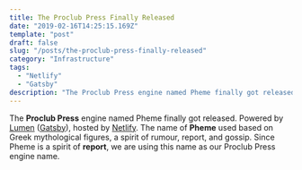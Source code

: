```yaml
---
title: The Proclub Press Finally Released
date: "2019-02-16T14:25:15.169Z"
template: "post"
draft: false
slug: "/posts/the-proclub-press-finally-released"
category: "Infrastructure"
tags:
  - "Netlify"
  - "Gatsby"
description: "The Proclub Press engine named Pheme finally got released. Powered by Lumen (Gatsby), hosted by Netlify."
---
```


The **Proclub Press** engine named Pheme finally got released.
Powered by [Lumen][1] ([Gatsby][2]), hosted by [Netlify][3].
The name of **Pheme** used based on Greek mythological figures,
a spirit of rumour, report, and gossip. Since Pheme is a spirit
of **report**, we are using this name as our Proclub Press
engine name.

[1]: https://github.com/alxshelepenok/gatsby-starter-lumen#quick-start
[2]: https://www.gatsbyjs.org/
[3]: https://www.netlify.com/

